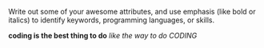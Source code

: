 Write out some of your awesome attributes, and use emphasis (like bold or italics) to identify keywords, programming languages, or skills. 

**coding is the best thing to do** _like the way to do_ _CODING_

